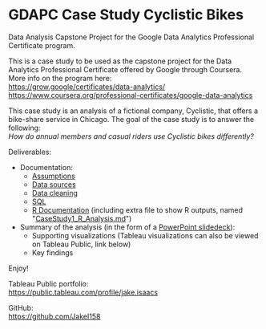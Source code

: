 # GDAPC Case Study Cyclistic Bikes
Data Analysis Capstone Project for the Google Data Analytics Professional Certificate program.<br />

This is a case study to be used as the capstone project for the Data Analytics Professional Certificate offered by Google through Coursera. More info on the program here:<br />
https://grow.google/certificates/data-analytics/<br />
https://www.coursera.org/professional-certificates/google-data-analytics

This case study is an analysis of a fictional company, Cyclistic, that offers a bike-share service in Chicago. The goal of the case study is to answer the following:<br />
*How do annual members and casual riders use Cyclistic bikes differently?*<br />

Deliverables:<br />
- Documentation:
  - [Assumptions](https://github.com/JakeI158/GDAPC_CaseStudy_CyclisticBikes/blob/main/Assumptions.md)
  - [Data sources](https://github.com/JakeI158/GDAPC_CaseStudy_CyclisticBikes/blob/main/Data_Sources.md)
  - [Data cleaning](https://github.com/JakeI158/GDAPC_CaseStudy_CyclisticBikes/blob/main/Data_Cleaning.md)
  - [SQL](https://github.com/JakeI158/GDAPC_CaseStudy_CyclisticBikes/blob/main/SQL_Queries.md)
  - [R Documentation](https://github.com/JakeI158/GDAPC_CaseStudy_CyclisticBikes/blob/main/R_Documentation.md) (including extra file to show R outputs, named "[CaseStudy1_R_Analysis.md](https://github.com/JakeI158/GDAPC_CaseStudy_CyclisticBikes/blob/main/CaseStudy1_R_Analysis.md)")
- Summary of the analysis (in the form of a [PowerPoint slidedeck](https://github.com/JakeI158/GDAPC_CaseStudy_CyclisticBikes/blob/main/Cyclistic_BikeShare_CaseStudy.pptx)):
  - Supporting visualizations (Tableau visualizations can also be viewed on Tableau Public, link below)
  - Key findings

Enjoy!

Tableau Public portfolio:<br />
https://public.tableau.com/profile/jake.isaacs

GitHub:<br />
https://github.com/JakeI158
